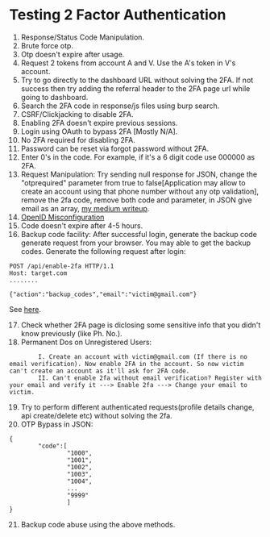 # Testing 2 Factor Authentication
1. Response/Status Code Manipulation.
2. Brute force otp.
3. Otp doesn't expire after usage.
4. Request 2 tokens from account A and V. Use the A's token in V's account.
5. Try to go directly to the dashboard URL without solving the 2FA. If not success then try adding the referral header to the 2FA page url while going to dashboard.
6. Search the 2FA code in response/js files using burp search.
7. CSRF/Clickjacking to disable 2FA.
8. Enabling 2FA doesn't expire previous sessions.
9. Login using OAuth to bypass 2FA [Mostly N/A].
10. No 2FA required for disabling 2FA.
11. Password can be reset via forgot password without 2FA.
12. Enter 0's in the code. For example, if it's a 6 digit code use 000000 as 2FA.
13. Request Manipulation: Try sending null response for JSON, change the "otprequired" parameter from true to false[Application may allow to create an account using that phone number without any otp validation], remove the 2fa code, remove both code and parameter, in JSON give email as an array, [my medium writeup](https://infosecwriteups.com/email-and-phone-number-verification-bypass-worth-85dbaa794b28).
14. [OpenID Misconfiguration](https://youst.in/posts/bypassing-2fa-using-openid-misconfiguration/)
15. Code doesn't expire after 4-5 hours.
16. Backup code facility: After successful login, generate the backup code generate request from your browser. You may able to get the backup codes.
Generate the following request after login:
```
POST /api/enable-2fa HTTP/1.1
Host: target.com
........

{"action":"backup_codes","email":"victim@gmail.com"}
```
See [here](http://c0d3g33k.blogspot.com/2018/02/how-i-bypassed-2-factor-authentication.html).

17. Check whether 2FA page is diclosing some sensitive info that you didn't know previously (like Ph. No.).
18. Permanent Dos on Unregistered Users:
```
        I. Create an account with victim@gmail.com (If there is no email verification). Now enable 2FA in the account. So now victim can't create an account as it'll ask for 2FA code.
        II. Can't enable 2fa without email verification? Register with your email and verify it ---> Enable 2fa ---> Change your email to victim.
```
19. Try to perform different authenticated requests(profile details change, api create/delete etc) without solving the 2fa.
20. OTP Bypass in JSON:
```
{
        "code":[
                "1000",
                "1001",
                "1002",
                "1003",
                "1004",
                ...
                "9999"
                ]
}
```
21. Backup code abuse using the above methods.
